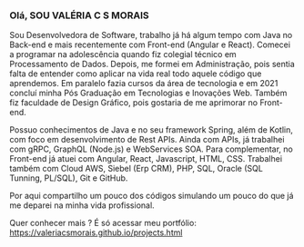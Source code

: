 ### Olá, SOU VALÉRIA C S MORAIS
Sou Desenvolvedora de Software, trabalho já há algum tempo com Java no Back-end e mais recentemente com Front-end (Angular e React).
Comecei a programar na adolescência quando fiz colegial técnico em Processamento de Dados. Depois, me formei em Administração, pois sentia falta de entender como aplicar na vida real todo aquele código que aprendemos. Em paralelo fazia cursos da área de tecnologia e em 2021 concluí minha Pós Graduação em Tecnologias e Inovações Web. Também fiz faculdade de Design Gráfico, pois gostaria de me aprimorar no Front-end.

Possuo conhecimentos de Java e no seu framework Spring, além de Kotlin, com foco em desenvolvimento de Rest APIs. Ainda com APIs, já trabalhei com gRPC, GraphQL (Node.js) e WebServices SOA. Para complementar, no Front-end já atuei com Angular, React, Javascript, HTML, CSS. Trabalhei também com Cloud AWS, Siebel (Erp CRM), PHP, SQL, Oracle (SQL Tunning, PL/SQL), Git e GitHub.

Por aqui compartilho um pouco dos códigos simulando um pouco do que já me deparei na minha vida profissional. 

Quer conhecer mais ? É só acessar meu portfólio: https://valeriacsmorais.github.io/projects.html


